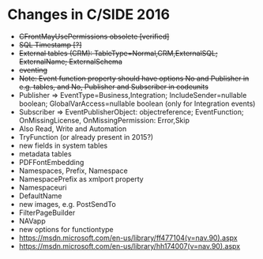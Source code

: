 # Changes in C/SIDE 2016

- ~~CFrontMayUsePermissions obsolete [verified]~~
- ~~SQL Timestamp [?]~~
- ~~External tables (CRM): TableType=Normal,CRM,ExternalSQL; ExternalName; ExternalSchema~~
- ~~eventing~~
- ~~Note: Event function property should have options No and Publisher in e.g. tables, and No, Publisher and Subscriber in codeunits~~
- Publisher => EventType=Business,Integration; IncludeSender=nullable boolean; GlobalVarAccess=nullable boolean (only for Integration events)
- Subscriber => EventPublisherObject: objectreference; EventFunction; OnMissingLicense, OnMissingPermission: Error,Skip
- Also Read, Write and Automation   
- TryFunction (or already present in 2015?)
- new fields in system tables
- metadata tables
- PDFFontEmbedding
- Namespaces, Prefix, Namespace
- NamespacePrefix as xmlport property
- Namespaceuri
- DefaultName
- new images, e.g. PostSendTo
- FilterPageBuilder
- NAVapp
- new options for functiontype
- https://msdn.microsoft.com/en-us/library/ff477104(v=nav.90).aspx
- https://msdn.microsoft.com/en-us/library/hh174007(v=nav.90).aspx
